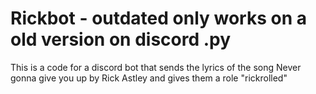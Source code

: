 # Rickbot - outdated only works on a old version on discord .py
This is a code for a discord bot that sends the lyrics of the song Never gonna give you up by Rick Astley and gives them a role "rickrolled"
